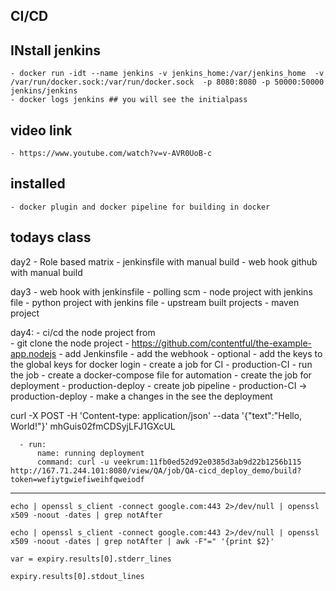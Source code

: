## CI/CD

## INstall jenkins
    - docker run -idt --name jenkins -v jenkins_home:/var/jenkins_home  -v /var/run/docker.sock:/var/run/docker.sock  -p 8080:8080 -p 50000:50000 jenkins/jenkins
    - docker logs jenkins ## you will see the initialpass

## video link
    - https://www.youtube.com/watch?v=v-AVR0UoB-c

## installed 
    - docker plugin and docker pipeline for building in docker

## todays class
day2
    - Role based matrix
    - jenkinsfile with manual build
    - web hook github with manual build 

day3
    - web hook with jenkinsfile
    - polling scm
    - node project with jenkins file
    - python project with jenkins file
    - upstream built projects
    - maven project 

    
day4:
    - ci/cd the node project from   
        - git clone the node project - https://github.com/contentful/the-example-app.nodejs
        - add Jenkinsfile
        - add the webhook - optional
        - add the keys to the global keys for docker login
        - create a job for CI - production-CI
        - run the job
        - create a docker-compose file for automation
        - create the job for deployment - production-deploy
        - create job pipeline
        - production-CI -> production-deploy
        - make a changes in the see the deployment








curl -X POST -H 'Content-type: application/json' --data '{"text":"Hello, World!"}' mhGuis02fmCDSyjLFJ1GXcUL


      - run:
          name: running deployment
          command: curl -u veekrum:11fb0ed52d92e0385d3ab9d22b1256b115 http://167.71.244.101:8080/view/QA/job/QA-cicd_deploy_demo/build?token=wefiytgwiefiweihfqweiodf



-----

    echo | openssl s_client -connect google.com:443 2>/dev/null | openssl x509 -noout -dates | grep notAfter

    echo | openssl s_client -connect google.com:443 2>/dev/null | openssl x509 -noout -dates | grep notAfter | awk -F"=" '{print $2}'
    
    var = expiry.results[0].stderr_lines

    expiry.results[0].stdout_lines


    